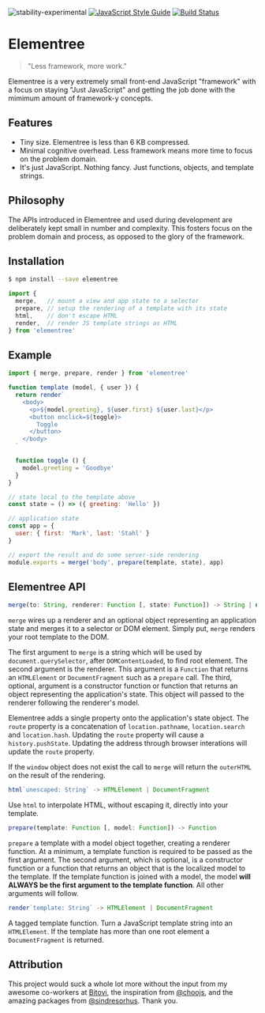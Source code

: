 ![stability-experimental](https://img.shields.io/badge/stability-experimental-orange.svg) [![JavaScript Style Guide](https://img.shields.io/badge/code_style-standard-brightgreen.svg)](https://standardjs.com)  [![Build Status](https://travis-ci.com/mjstahl/elementree.svg?branch=master)](https://travis-ci.com/mjstahl/elementree)

# Elementree
> "Less framework, more work."

Elementree is a very extremely small front-end JavaScript "framework" with a focus
on staying "Just JavaScript" and getting the job done with the mimimum amount of
framework-y concepts.

## Features

* Tiny size. Elementree is less than 6 KB compressed.
* Minimal cognitive overhead. Less framework means more time to focus on the problem domain.
* It's just JavaScript. Nothing fancy. Just functions, objects, and template strings.

## Philosophy

The APIs introduced in Elementree and used during development are deliberately kept small in number and complexity. This fosters focus on the problem domain and process, as opposed to the glory of the framework.

## Installation

```sh
$ npm install --save elementree
```

```js
import {
  merge,   // mount a view and app state to a selector
  prepare, // setup the rendering of a template with its state
  html,    // don't escape HTML
  render,  // render JS template strings as HTML
} from 'elementree'
```

## Example

```js
import { merge, prepare, render } from 'elementree'

function template (model, { user }) {
  return render`
    <body>
      <p>${model.greeting}, ${user.first} ${user.last}</p>
      <button onclick=${toggle}>
        Toggle
      </button>
    </body>
  `

  function toggle () {
    model.greeting = 'Goodbye'
  }
}

// state local to the template above
const state = () => ({ greeting: 'Hello' })

// application state
const app = {
  user: { first: 'Mark', last: 'Stahl' }
}

// export the result and do some server-side rendering
module.exports = merge('body', prepare(template, state), app)
```

## Elementree API

```js
merge(to: String, renderer: Function [, state: Function]) -> String | undefined
```

`merge` wires up a renderer and an optional object representing an application
state and merges it to a selector or DOM element. Simply put, `merge` renders
your root template to the DOM.

The first argument to `merge` is a string which will be used by `document.querySelector`, after `DOMContentLoaded`, to find root element. The second argument is the renderer. This argument is a `Function` that returns an `HTMLElement` or `DocumentFragment` such as a `prepare` call. The third, optional, argument is a constructor function or function that returns an object representing the application's state. This object will passed to the renderer following the renderer's model.

Elementree adds a single property onto the application's state object. The `route` property is a concatenation of `location.pathname`, `location.search` and `location.hash`. Updating the `route` property will cause a `history.pushState`. Updating the address through browser interations will update the `route` property.

If the `window` object does not exist the call to `merge` will return the `outerHTML` on the result of the rendering.


```js
html`unescaped: String` -> HTMLElement | DocumentFragment
```

Use `html` to interpolate HTML, without escaping it, directly into your template.


```js
prepare(template: Function [, model: Function]) -> Function
```

`prepare` a template with a model object together, creating a renderer function. At a minimum, a template function is required to be passed as the first argument. The second argument, which is optional, is a constructor function or a function that returns an object that is the localized model to the template. If the template function is joined with a model, the model **will ALWAYS be the first argument to the template function**. All other arguments will follow.


```js
render`template: String` -> HTMLElement | DocumentFragment
```

A tagged template function. Turn a JavaScript template string into an `HTMLElement`. If the template has more than one root element a `DocumentFragment` is returned.

## Attribution

This project would suck a whole lot more without the input from my awesome co-workers at [Bitovi](https://bitovi.com), the inspiration from [@choojs](https://github.com/choojs), and the amazing packages from [@sindresorhus](https://github.com/sindresorhus). Thank you.